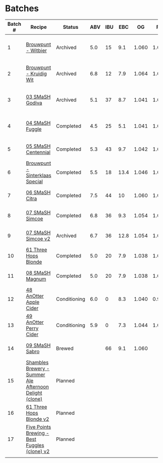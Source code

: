 # Batches

| Batch # | Recipe | Status | ABV | IBU | EBC | OG | FG | BJCP Style | Type |
|---------|--------|--------|-----|-----|-----|----|----|------------|------|
| 1 | [Brouwpunt - Witbier](batch_1/README.md) | Archived | 5.0 | 15 | 9.1 | 1.060 | 1.022 | 24A Witbier | All Grain brew kit |
| 2 | [Brouwpunt - Kruidig Wit](batch_2/README.md) | Archived | 6.8 | 12 | 7.9 | 1.064 | 1.012 | 24A Witbier | All Grain brew kit |
| 3 | [03 SMaSH Godiva](batch_3/README.md) | Archived | 5.1 | 37 | 8.7 | 1.041 | 1.002 | 12A British Golden Ale | All Grain |
| 4 | [04 SMaSH Fuggle](batch_4/README.md) | Completed | 4.5 | 25 | 5.1 | 1.041 | 1.007 | 12A British Golden Ale | All Grain |
| 5 | [05 SMaSH Centennial](batch_5/README.md) | Completed | 5.3 | 43 | 9.7 | 1.042 | 1.002 | 18B American Pale Ale | All Grain |
| 6 | [Brouwpunt - Sinterklaas Special](batch_6/README.md) | Completed | 5.5 | 18 | 13.4 | 1.046 | 1.004 | 30B Autumn Seasonal Beer | All Grain brew kit |
| 7 | [06 SMaSH Citra](batch_7/README.md) | Completed | 7.5 | 44 | 10 | 1.060 | 1.006 | 18B American Pale Ale | All Grain |
| 8 | [07 SMaSH Simcoe](batch_8/README.md) | Completed | 6.8 | 36 | 9.3 | 1.054 | 1.002 | 18B American Pale Ale | All Grain |
| 9 | [07 SMaSH Simcoe v2](batch_9/README.md) | Archived | 6.7 | 36 | 12.8 | 1.054 | 1.002 | 18B American Pale Ale | All Grain |
| 10 | [61 Three Hops Blonde](batch_10/README.md) | Completed | 5.0 | 20 | 7.9 | 1.038 | 1.000 | 18A Blonde Ale | All Grain |
| 11 | [08 SMaSH Magnum](batch_11/README.md) | Completed | 5.0 | 20 | 7.9 | 1.038 | 1.000 | 18A Blonde Ale | All Grain |
| 12 | [48 AnOtter Apple Cider](batch_12/README.md) | Conditioning | 6.0 | 0 | 8.3 | 1.040 | 0.994 | C1B English Cider | Extract |
| 13 | [49 AnOtter Perry Cider](batch_13/README.md) | Conditioning | 5.9 | 0 | 7.3 | 1.044 | 1.002 | C1D New World Perry | Extract |
| 14 | [09 SMaSH Sabro](batch_14/README.md) | Brewed | | 66 | 9.1 | 1.060 | | 21B Specialty IPA | All Grain |
| 15 | [Shambles Brewery - Summer Ale Afternoon Delight (clone)](batch_16/README.md) | Planned | | | | | | 18A Blonde Ale | All Grain |
| 16 | [61 Three Hops Blonde v2](batch_17/README.md) | Planned | | | | | | 18A Blonde Ale | All Grain |
| 17 | [Five Points Brewing - Best Fuggles (clone) v2](batch_18/README.md) | Planned | | | | | | 11B Best Bitter | All Grain |
|  | | | | | | | | | |
